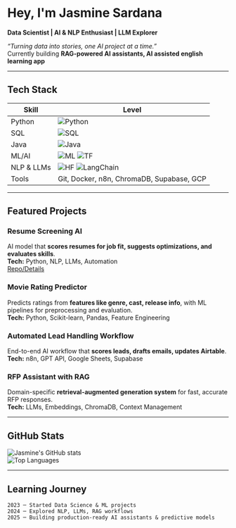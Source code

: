 #  Hey, I'm Jasmine Sardana
**Data Scientist | AI & NLP Enthusiast | LLM Explorer**

*“Turning data into stories, one AI project at a time.”*  
Currently building **RAG-powered AI assistants, AI assisted english learning app**  

---

##  Tech Stack

| Skill | Level |
|-------|-------|
| Python | ![Python](https://img.shields.io/badge/-Advanced-blue) |
| SQL  | ![SQL](https://img.shields.io/badge/-Intermediate-yellow) |
| Java  | ![Java](https://img.shields.io/badge/-Intermediate-red) |
| ML/AI | ![ML](https://img.shields.io/badge/-PyTorch-FF6F61) ![TF](https://img.shields.io/badge/-TensorFlow-orange) |
| NLP & LLMs | ![HF](https://img.shields.io/badge/-HuggingFace-FF9900) ![LangChain](https://img.shields.io/badge/-LangChain-00FFAA) |
| Tools | Git, Docker, n8n, ChromaDB, Supabase, GCP |

---

##  Featured Projects

###  Resume Screening AI
AI model that **scores resumes for job fit, suggests optimizations, and evaluates skills**.  
 **Tech:** Python, NLP, LLMs, Automation  
 [Repo/Details](#)

###  Movie Rating Predictor
Predicts ratings from **features like genre, cast, release info**, with ML pipelines for preprocessing and evaluation.  
 **Tech:** Python, Scikit-learn, Pandas, Feature Engineering

###  Automated Lead Handling Workflow
End-to-end AI workflow that **scores leads, drafts emails, updates Airtable**.  
 **Tech:** n8n, GPT API, Google Sheets, Supabase

###  RFP Assistant with RAG
Domain-specific **retrieval-augmented generation system** for fast, accurate RFP responses.  
 **Tech:** LLMs, Embeddings, ChromaDB, Context Management

---

##  GitHub Stats
![Jasmine's GitHub stats](https://github-readme-stats.vercel.app/api?username=jasmine-sardana&show_icons=true&theme=radical&count_private=true)  
![Top Languages](https://github-readme-stats.vercel.app/api/top-langs/?username=jasmine-sardana&layout=compact&theme=radical)  

---

##  Learning Journey
```text
2023 ─ Started Data Science & ML projects
2024 ─ Explored NLP, LLMs, RAG workflows
2025 ─ Building production-ready AI assistants & predictive models




